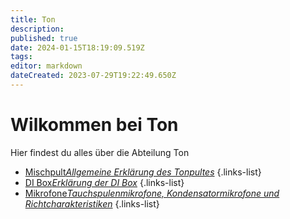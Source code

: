 ```yaml
---
title: Ton
description: 
published: true
date: 2024-01-15T18:19:09.519Z
tags: 
editor: markdown
dateCreated: 2023-07-29T19:22:49.650Z
---
```


# Wilkommen bei Ton
Hier findest du alles über die Abteilung Ton

- [Mischpult*Allgemeine Erklärung des Tonpultes*](/ton/mischpult)
{.links-list}
- [DI Box*Erklärung der DI Box*](/ton/DI-Box)
{.links-list}
- [Mikrofone*Tauchspulenmikrofone, Kondensatormikrofone und Richtcharakteristiken*](/ton/Mikrofone)
{.links-list}
